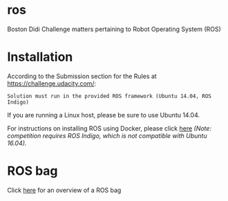 # ros
Boston Didi Challenge matters pertaining to Robot Operating System (ROS)

# Installation

According to the Submission section for the Rules at https://challenge.udacity.com/:
```
Solution must run in the provided ROS framework (Ubuntu 14.04, ROS Indigo)
```

If you are running a Linux host, please be sure to use Ubuntu 14.04.


For instructions on installing ROS using Docker, please click [here](./docs/installation.md)
*(Note: competition requires ROS Indigo, which is not compatible with Ubuntu 16.04).*

# ROS bag
Click [here](./docs/rosbag.md) for an overview of a ROS bag
